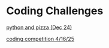 # Coding Challenges
[python and pizza (Dec 24)](challenges/pizza_and_python.ipynb)

[coding competition 4/16/25](challenges/coding_and_quisine.md)